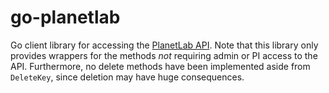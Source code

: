 # go-planetlab
Go client library for accessing the [PlanetLab API](https://www.planet-lab.org/doc/plc_api). Note that this library only provides wrappers for the methods *not* requiring admin or PI access to the API. Furthermore, no delete methods have been implemented aside from `DeleteKey`, since deletion may have huge consequences.


